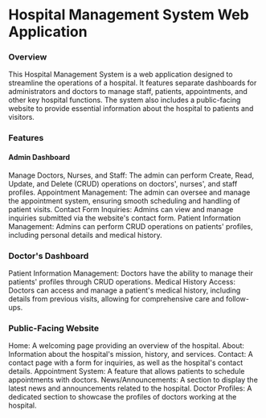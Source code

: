 ﻿# Hospital Management System Web Application

### Overview
This Hospital Management System is a web application designed to streamline the operations of a hospital. It features separate dashboards for administrators and doctors to manage staff, patients, appointments, and other key hospital functions. The system also includes a public-facing website to provide essential information about the hospital to patients and visitors.

### Features
#### Admin Dashboard
Manage Doctors, Nurses, and Staff: The admin can perform Create, Read, Update, and Delete (CRUD) operations on doctors', nurses', and staff profiles.
Appointment Management: The admin can oversee and manage the appointment system, ensuring smooth scheduling and handling of patient visits.
Contact Form Inquiries: Admins can view and manage inquiries submitted via the website's contact form.
Patient Information Management: Admins can perform CRUD operations on patients' profiles, including personal details and medical history.

### Doctor's Dashboard
Patient Information Management: Doctors have the ability to manage their patients' profiles through CRUD operations.
Medical History Access: Doctors can access and manage a patient's medical history, including details from previous visits, allowing for comprehensive care and follow-ups.

### Public-Facing Website
Home: A welcoming page providing an overview of the hospital.
About: Information about the hospital's mission, history, and services.
Contact: A contact page with a form for inquiries, as well as the hospital's contact details.
Appointment System: A feature that allows patients to schedule appointments with doctors.
News/Announcements: A section to display the latest news and announcements related to the hospital.
Doctor Profiles: A dedicated section to showcase the profiles of doctors working at the hospital.
